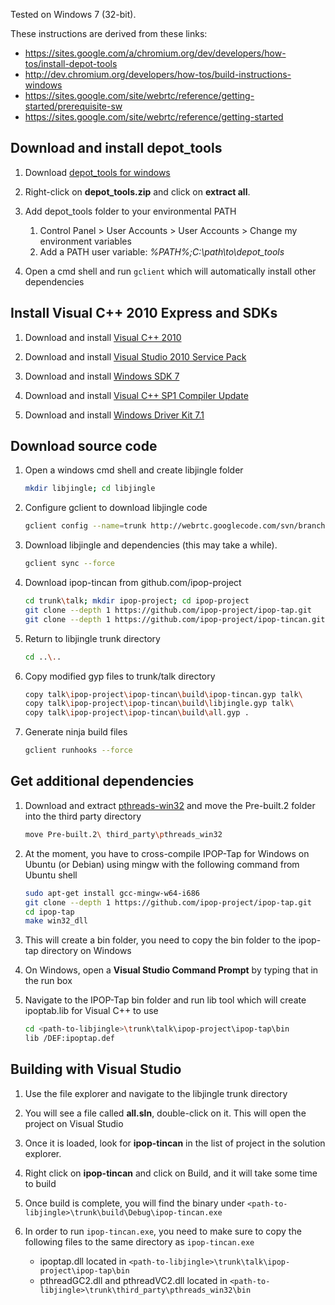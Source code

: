 Tested on Windows 7 (32-bit).

These instructions are derived from these links:

* https://sites.google.com/a/chromium.org/dev/developers/how-tos/install-depot-tools
* http://dev.chromium.org/developers/how-tos/build-instructions-windows
* https://sites.google.com/site/webrtc/reference/getting-started/prerequisite-sw
* https://sites.google.com/site/webrtc/reference/getting-started

## Download and install depot_tools

1.  Download [depot_tools for windows](https://src.chromium.org/svn/trunk/tools/depot_tools.zip)

2.  Right-click on **depot_tools.zip** and click on **extract all**.

3.  Add depot_tools folder to your environmental PATH

    1. Control Panel > User Accounts > User Accounts > Change my environment variables
    2. Add a PATH user variable: *%PATH%;C:\path\to\depot_tools*

4.  Open a cmd shell and run `gclient` which will automatically install other dependencies

## Install Visual C++ 2010 Express and SDKs

1.  Download and install [Visual C++ 2010](http://www.visualstudio.com/en-us/downloads#d-2010-express)

2.  Download and install [Visual Studio 2010 Service Pack](https://www.microsoft.com/en-us/download/details.aspx?id=23691)

3.  Download and install [Windows SDK 7](http://www.microsoft.com/en-us/download/details.aspx?id=8279)

4.  Download and install [Visual C++ SP1 Compiler Update](http://www.microsoft.com/en-us/download/details.aspx?id=4422)

5.  Download and install [Windows Driver Kit 7.1](http://www.microsoft.com/en-us/download/details.aspx?id=11800)

## Download source code

1.  Open a windows cmd shell and create libjingle folder

    ```bash
    mkdir libjingle; cd libjingle
    ```

2.  Configure gclient to download libjingle code

    ```bash
    gclient config --name=trunk http://webrtc.googlecode.com/svn/branches/3.46
    ```

3.  Download libjingle and dependencies (this may take a while).

    ```bash
    gclient sync --force
    ```

4.  Download ipop-tincan from github.com/ipop-project

    ```bash
    cd trunk\talk; mkdir ipop-project; cd ipop-project
    git clone --depth 1 https://github.com/ipop-project/ipop-tap.git
    git clone --depth 1 https://github.com/ipop-project/ipop-tincan.git
    ```

5.  Return to libjingle trunk directory

    ```bash
    cd ..\..
    ```

6.  Copy modified gyp files to trunk/talk directory

    ```bash
    copy talk\ipop-project\ipop-tincan\build\ipop-tincan.gyp talk\
    copy talk\ipop-project\ipop-tincan\build\libjingle.gyp talk\
    copy talk\ipop-project\ipop-tincan\build\all.gyp .
    ```

7.  Generate ninja build files

    ```bash
    gclient runhooks --force
    ```

## Get additional dependencies

1.  Download and extract [pthreads-win32](ftp://sourceware.org/pub/pthreads-win32/pthreads-w32-2-9-1-release.zip) and move the Pre-built.2 folder into the third party directory

    ```bash
    move Pre-built.2\ third_party\pthreads_win32
    ```

2.  At the moment, you have to cross-compile IPOP-Tap for Windows on Ubuntu (or Debian)
    using mingw with the following command from Ubuntu shell

    ```bash
    sudo apt-get install gcc-mingw-w64-i686
    git clone --depth 1 https://github.com/ipop-project/ipop-tap.git
    cd ipop-tap
    make win32_dll
    ```

3.  This will create a bin folder, you need to copy the bin folder to the ipop-tap directory on Windows

4.  On Windows, open a **Visual Studio Command Prompt** by typing that in the run box

5.  Navigate to the IPOP-Tap bin folder and run lib tool which will create ipoptab.lib for
    Visual C++ to use

    ```bash
    cd <path-to-libjingle>\trunk\talk\ipop-project\ipop-tap\bin
    lib /DEF:ipoptap.def
    ```

## Building with Visual Studio

1.  Use the file explorer and navigate to the libjingle trunk directory

2.  You will see a file called **all.sln**, double-click on it. This will open the project
    on Visual Studio

3.  Once it is loaded, look for **ipop-tincan** in the list of project in the solution explorer.

4.  Right click on **ipop-tincan** and click on Build, and it will take some time to build

5.  Once build is complete, you will find the binary under
    `<path-to-libjingle>\trunk\build\Debug\ipop-tincan.exe`

6.  In order to run `ipop-tincan.exe`, you need to make sure to copy the following files to the
    same directory as `ipop-tincan.exe`

    * ipoptap.dll located in `<path-to-libjingle>\trunk\talk\ipop-project\ipop-tap\bin`
    * pthreadGC2.dll and pthreadVC2.dll located in
      `<path-to-libjingle>\trunk\third_party\pthreads_win32\bin`